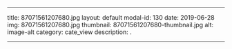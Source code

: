 
---
title: 87071561207680.jpg
layout: default
modal-id: 130
date: 2019-06-28
img: 87071561207680.jpg
thumbnail: 87071561207680-thumbnail.jpg
alt: image-alt
category: cate_view
description: .

---
